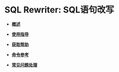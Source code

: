 # SQL Rewriter: SQL语句改写<a name="ZH-CN_TOPIC_0000001364336305"></a>

-   **[概述](概述-21.md)**  

-   **[使用指导](使用指导-22.md)**  

-   **[获取帮助](获取帮助-23.md)**  

-   **[命令参考](命令参考-24.md)**  

-   **[常见问题处理](常见问题处理-25.md)**  


